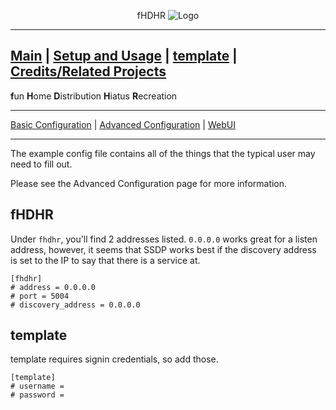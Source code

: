 <p align="center">fHDHR    <img src="images/logo.ico" alt="Logo"/></p>

---
[Main](README.md)  |  [Setup and Usage](Usage.md)  |  [template](Origin.md)  |  [Credits/Related Projects](Related-Projects.md)
---
**f**un
**H**ome
**D**istribution
**H**iatus
**R**ecreation

---

[Basic Configuration](Config.md)  | [Advanced Configuration](ADV_Config.md) |  [WebUI](WebUI.md)

---

The example config file contains all of the things that the typical user may need to fill out.

Please see the Advanced Configuration page for more information.

## fHDHR

Under `fhdhr`, you'll find 2 addresses listed. `0.0.0.0` works great for a listen address, however, it seems that SSDP works best if the discovery address is set to the IP to say that there is a service at.

````
[fhdhr]
# address = 0.0.0.0
# port = 5004
# discovery_address = 0.0.0.0
````

## template

template requires signin credentials, so add those.

````
[template]
# username =
# password =
````
